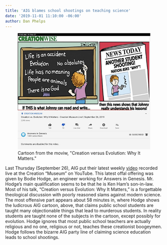 ```yaml
---
title: 'AIG blames school shootings on teaching science'
date: '2019-11-01 11:10:00 -06:00'
author: Dan Phelps
---
```

<figure>
<img src="/uploads/2019/Evolution_Causes_Shootings_600.jpg" alt="Poster"/>
<figcaption>Cartoon from the moviw, "Creation versus Evolution: Why It Matters."
</figcaption>
</figure>

Last Thursday (September 26), AIG put their latest weekly <a href="https://youtu.be/kfS1s07FRCw">video</a> recorded live at the Creation “Museum” on YouTube. This latest offal offering was given by Bodie Hodge, an engineer working for Answers in Genesis. Mr. Hodge’s main qualification seems to be that he is Ken Ham’s son-in-law. Most of his talk, “Creation versus Evolution: Why It Matters,” is a forgettable theological discussion with poorly reasoned slams against modern science. The most offensive part appears about 58 minutes in, where Hodge shows the ludicrous AIG cartoon, above, that claims public school students are taught many objectionable things that lead to murderous students. In reality students are taught none of the subjects in the cartoon, except possibly for evolution. Hodge ignores that most public school teachers are actually religious and no one, religious or not, teaches these creationist boogeymen. Hodge follows the bizarre AIG party line of claiming science education leads to school shootings. 

